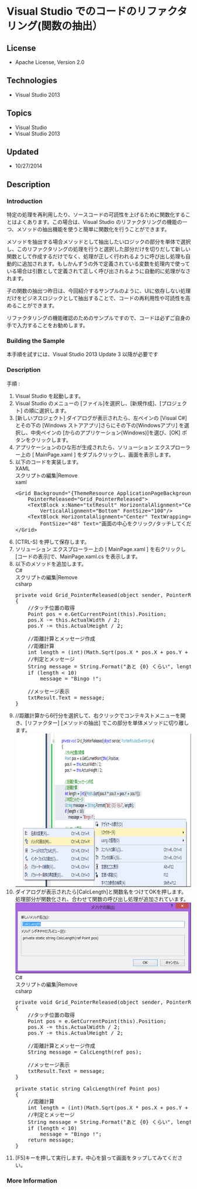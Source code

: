 # Visual Studio でのコードのリファクタリング(関数の抽出）
## License
- Apache License, Version 2.0
## Technologies
- Visual Studio 2013
## Topics
- Visual Studio
- Visual Studio 2013
## Updated
- 10/27/2014
## Description

<h3>Introduction</h3>
<p>特定の処理を再利用したり、ソースコードの可読性を上げるために関数化することはよくあります。この場合は、Visual Studio のリファクタリングの機能の一つ、メソッドの抽出機能を使うと簡単に関数化を行うことができます。</p>
<p>メソッドを抽出する場合メソッドとして抽出したいロジックの部分を単体で選択し、このリファクタリングの処理を行うと選択した部分だけを切りだして新しい関数として作成するだけでなく、処理が正しく行われるように呼び出し処理も自動的に追加されます。もしかんずうの外で定義されている変数を処理内で使っている場合は引数として定義されて正しく呼び出されるように自動的に処理がなされます。</p>
<p>子の関数の抽出つ昨日は、今回紹介するサンプルのように、UIに依存しない処理だけをビジネスロジックとして抽出することで、コードの再利用性や可読性を高めることができます。</p>
<p>リファクタリングの機能確認のためのサンプルですので、コードは必ずご自身の手で入力することをお勧めします。</p>
<h3>Building the Sample</h3>
<p>本手順を試すには、Visual Studio 2013 Update 3 以降が必要です</p>
<h3>Description</h3>
<p>手順 :</p>
<ol>
<li>Visual Studio を起動します。 </li><li>Visual Studio のメニューの [ファイル]を選択し、[新規作成]、[プロジェクト] の順に選択します。 </li><li>[新しいプロジェクト] ダイアログが表示されたら、左ペインの [Visual C#] とその下の [Windows ストアアプリ]さらにその下の[Windowsアプリ] を選択し、中央ペインの [からのアプリケーション(Windows)]を選び、[OK] ボタンをクリックします。
</li><li>アプリケーションのひな形が生成されたら、ソリューション エクスプローラー上の [ MainPage.xaml ] をダブルクリックし、画面を表示します。 </li><li>以下のコードを実装します。
<div class="scriptcode">
<div class="pluginEditHolder" pluginCommand="mceScriptCode">
<div class="title"><span>XAML</span></div>
<div class="pluginLinkHolder"><span class="pluginEditHolderLink">スクリプトの編集</span>|<span class="pluginRemoveHolderLink">Remove</span></div>
<span class="hidden">xaml</span>

<div class="preview">
<pre class="js">&lt;Grid&nbsp;Background=<span class="js__string">&quot;{ThemeResource&nbsp;ApplicationPageBackgroundThemeBrush}&quot;</span>&nbsp;
&nbsp;&nbsp;&nbsp;&nbsp;PointerReleased=<span class="js__string">&quot;Grid_PointerReleased&quot;</span>&gt;&nbsp;
&nbsp;&nbsp;&nbsp;&nbsp;&lt;TextBlock&nbsp;x:Name=<span class="js__string">&quot;txtResult&quot;</span>&nbsp;HorizontalAlignment=<span class="js__string">&quot;Center&quot;</span>&nbsp;TextWrapping=<span class="js__string">&quot;Wrap&quot;</span>&nbsp;&nbsp;
&nbsp;&nbsp;&nbsp;&nbsp;&nbsp;&nbsp;&nbsp;&nbsp;VerticalAlignment=<span class="js__string">&quot;Bottom&quot;</span>&nbsp;FontSize=<span class="js__string">&quot;100&quot;</span>/&gt;&nbsp;
&nbsp;&nbsp;&nbsp;&nbsp;&lt;TextBlock&nbsp;HorizontalAlignment=<span class="js__string">&quot;Center&quot;</span>&nbsp;TextWrapping=<span class="js__string">&quot;Wrap&quot;</span>&nbsp;VerticalAlignment=<span class="js__string">&quot;Top&quot;</span>&nbsp;&nbsp;
&nbsp;&nbsp;&nbsp;&nbsp;&nbsp;&nbsp;&nbsp;&nbsp;FontSize=<span class="js__string">&quot;48&quot;</span>&nbsp;Text=<span class="js__string">&quot;画面の中心をクリック/タッチしてください&quot;</span>/&gt;&nbsp;
&lt;/Grid&gt;&nbsp;</pre>
</div>
</div>
</div>
</li><li>[CTRL-S] を押して保存します。 </li><li>ソリューション エクスプローラー上の [ MainPage.xaml ] を右クリックし[コードの表示]で、MainPage.xaml.cs を表示します。
</li><li>以下のメソッドを追加します。
<div class="scriptcode">
<div class="pluginEditHolder" pluginCommand="mceScriptCode">
<div class="title"><span>C#</span></div>
<div class="pluginLinkHolder"><span class="pluginEditHolderLink">スクリプトの編集</span>|<span class="pluginRemoveHolderLink">Remove</span></div>
<span class="hidden">csharp</span>

<div class="preview">
<pre class="js">private&nbsp;<span class="js__operator">void</span>&nbsp;Grid_PointerReleased(object&nbsp;sender,&nbsp;PointerRoutedEventArgs&nbsp;e)&nbsp;
<span class="js__brace">{</span>&nbsp;
&nbsp;&nbsp;&nbsp;&nbsp;<span class="js__sl_comment">//タッチ位置の取得</span>&nbsp;
&nbsp;&nbsp;&nbsp;&nbsp;Point&nbsp;pos&nbsp;=&nbsp;e.GetCurrentPoint(<span class="js__operator">this</span>).Position;&nbsp;
&nbsp;&nbsp;&nbsp;&nbsp;pos.X&nbsp;-=&nbsp;<span class="js__operator">this</span>.ActualWidth&nbsp;/&nbsp;<span class="js__num">2</span>;&nbsp;
&nbsp;&nbsp;&nbsp;&nbsp;pos.Y&nbsp;-=&nbsp;<span class="js__operator">this</span>.ActualHeight&nbsp;/&nbsp;<span class="js__num">2</span>;&nbsp;
&nbsp;&nbsp;&nbsp;&nbsp;&nbsp;
&nbsp;&nbsp;&nbsp;&nbsp;<span class="js__sl_comment">//距離計算とメッセージ作成</span>&nbsp;
&nbsp;&nbsp;&nbsp;&nbsp;<span class="js__sl_comment">//距離計算</span>&nbsp;
&nbsp;&nbsp;&nbsp;&nbsp;int&nbsp;length&nbsp;=&nbsp;(int)(<span class="js__object">Math</span>.Sqrt(pos.X&nbsp;*&nbsp;pos.X&nbsp;&#43;&nbsp;pos.Y&nbsp;&#43;&nbsp;pos.Y));&nbsp;
&nbsp;&nbsp;&nbsp;&nbsp;<span class="js__sl_comment">//判定とメッセージ</span>&nbsp;
&nbsp;&nbsp;&nbsp;&nbsp;<span class="js__object">String</span>&nbsp;message&nbsp;=&nbsp;<span class="js__object">String</span>.Format(<span class="js__string">&quot;あと&nbsp;{0}&nbsp;くらい&quot;</span>,&nbsp;length);&nbsp;
&nbsp;&nbsp;&nbsp;&nbsp;<span class="js__statement">if</span>&nbsp;(length&nbsp;&lt;&nbsp;<span class="js__num">10</span>)&nbsp;
&nbsp;&nbsp;&nbsp;&nbsp;&nbsp;&nbsp;&nbsp;&nbsp;message&nbsp;=&nbsp;<span class="js__string">&quot;Bingo&nbsp;!&quot;</span>;&nbsp;
&nbsp;&nbsp;&nbsp;&nbsp;&nbsp;
&nbsp;&nbsp;&nbsp;&nbsp;<span class="js__sl_comment">//メッセージ表示</span>&nbsp;
&nbsp;&nbsp;&nbsp;&nbsp;txtResult.Text&nbsp;=&nbsp;message;&nbsp;
<span class="js__brace">}</span></pre>
</div>
</div>
</div>
</li><li>//距離計算から6行分を選択して、右クリックでコンテキストメニューを開き、[リファクター] [メソッドの抽出] でこの部分を単体メソッドに切り離します。<br>
<img id="127668" src="127668-refactoring1.png" alt="" width="842" height="418">
</li><li>ダイアログが表示されたら[CalcLength]と関数名をつけてOKを押します。処理部分が関数化され、合わせて関数の呼び出し処理が追加されています。<br>
<img id="127667" src="127667-refactoring2.png" alt=""><br>
<div class="scriptcode">
<div class="pluginEditHolder" pluginCommand="mceScriptCode">
<div class="title"><span>C#</span></div>
<div class="pluginLinkHolder"><span class="pluginEditHolderLink">スクリプトの編集</span>|<span class="pluginRemoveHolderLink">Remove</span></div>
<span class="hidden">csharp</span>

<div class="preview">
<pre class="js">private&nbsp;<span class="js__operator">void</span>&nbsp;Grid_PointerReleased(object&nbsp;sender,&nbsp;PointerRoutedEventArgs&nbsp;e)&nbsp;
<span class="js__brace">{</span>&nbsp;
&nbsp;&nbsp;&nbsp;&nbsp;<span class="js__sl_comment">//タッチ位置の取得</span>&nbsp;
&nbsp;&nbsp;&nbsp;&nbsp;Point&nbsp;pos&nbsp;=&nbsp;e.GetCurrentPoint(<span class="js__operator">this</span>).Position;&nbsp;
&nbsp;&nbsp;&nbsp;&nbsp;pos.X&nbsp;-=&nbsp;<span class="js__operator">this</span>.ActualWidth&nbsp;/&nbsp;<span class="js__num">2</span>;&nbsp;
&nbsp;&nbsp;&nbsp;&nbsp;pos.Y&nbsp;-=&nbsp;<span class="js__operator">this</span>.ActualHeight&nbsp;/&nbsp;<span class="js__num">2</span>;&nbsp;
&nbsp;&nbsp;&nbsp;&nbsp;&nbsp;
&nbsp;&nbsp;&nbsp;&nbsp;<span class="js__sl_comment">//距離計算とメッセージ作成</span>&nbsp;
&nbsp;&nbsp;&nbsp;&nbsp;<span class="js__object">String</span>&nbsp;message&nbsp;=&nbsp;CalcLength(ref&nbsp;pos);&nbsp;
&nbsp;&nbsp;&nbsp;&nbsp;&nbsp;
&nbsp;&nbsp;&nbsp;&nbsp;<span class="js__sl_comment">//メッセージ表示</span>&nbsp;
&nbsp;&nbsp;&nbsp;&nbsp;txtResult.Text&nbsp;=&nbsp;message;&nbsp;
<span class="js__brace">}</span>&nbsp;
&nbsp;&nbsp;&nbsp;&nbsp;&nbsp;
private&nbsp;static&nbsp;string&nbsp;CalcLength(ref&nbsp;Point&nbsp;pos)&nbsp;
<span class="js__brace">{</span>&nbsp;
&nbsp;&nbsp;&nbsp;&nbsp;<span class="js__sl_comment">//距離計算</span>&nbsp;
&nbsp;&nbsp;&nbsp;&nbsp;int&nbsp;length&nbsp;=&nbsp;(int)(<span class="js__object">Math</span>.Sqrt(pos.X&nbsp;*&nbsp;pos.X&nbsp;&#43;&nbsp;pos.Y&nbsp;&#43;&nbsp;pos.Y));&nbsp;
&nbsp;&nbsp;&nbsp;&nbsp;<span class="js__sl_comment">//判定とメッセージ</span>&nbsp;
&nbsp;&nbsp;&nbsp;&nbsp;<span class="js__object">String</span>&nbsp;message&nbsp;=&nbsp;<span class="js__object">String</span>.Format(<span class="js__string">&quot;あと&nbsp;{0}&nbsp;くらい&quot;</span>,&nbsp;length);&nbsp;
&nbsp;&nbsp;&nbsp;&nbsp;<span class="js__statement">if</span>&nbsp;(length&nbsp;&lt;&nbsp;<span class="js__num">10</span>)&nbsp;
&nbsp;&nbsp;&nbsp;&nbsp;&nbsp;&nbsp;&nbsp;&nbsp;message&nbsp;=&nbsp;<span class="js__string">&quot;Bingo&nbsp;!&quot;</span>;&nbsp;
&nbsp;&nbsp;&nbsp;&nbsp;<span class="js__statement">return</span>&nbsp;message;&nbsp;
<span class="js__brace">}</span></pre>
</div>
</div>
</div>
</li><li>[F5]キーを押して実行します。中心を狙って画面をタップしてみてください。 </li></ol>
<h3>More Information</h3>
